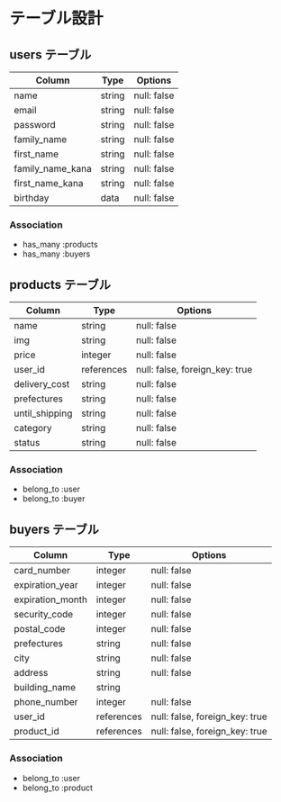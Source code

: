 # テーブル設計

## users テーブル

| Column           | Type    | Options     |
| ---------------- | ------- | ----------- |
| name             | string  | null: false |
| email            | string  | null: false |
| password         | string  | null: false |
| family_name      | string  | null: false |
| first_name       | string  | null: false |
| family_name_kana | string  | null: false |
| first_name_kana  | string  | null: false |
| birthday         | data    | null: false |

### Association
- has_many :products
- has_many :buyers

## products テーブル

| Column         | Type    | Options     |
| -------------- | ------- | ----------- |
| name           | string  | null: false |
| img            | string  | null: false |
| price          | integer | null: false |
| user_id        | references | null: false, foreign_key: true |
| delivery_cost  | string  | null: false |
| prefectures    | string  | null: false |
| until_shipping | string  | null: false |
| category       | string  | null: false |
| status         | string  | null: false |


### Association
- belong_to :user
- belong_to :buyer

## buyers テーブル

| Column           | Type    | Options     |
| ---------------- | ------- | ----------- |
| card_number      | integer | null: false |
| expiration_year  | integer | null: false |
| expiration_month | integer | null: false |
| security_code    | integer | null: false |
| postal_code      | integer | null: false |
| prefectures      | string  | null: false |
| city             | string  | null: false |
| address          | string  | null: false |
| building_name    | string  |             |
| phone_number     | integer | null: false |
| user_id          | references | null: false, foreign_key: true |
| product_id       | references | null: false, foreign_key: true |



### Association
- belong_to :user
- belong_to :product

